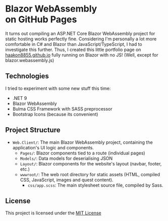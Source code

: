# Blazor WebAssembly <br> on GitHub Pages

It turns out compiling an ASP.NET Core Blazor WebAssembly project for static
hosting works perfectly fine. Considering I'm personally a lot more comfortable
in C# and Blazor than JavaScript/TypeScript, I had to investigate this further.
Thus, I created this little portfolio page on
[haakon8855.github.io](https://haakon8855.github.io) fully running on Blazor
with no JS! (Well, except for blazor.webassembly.js)

## Technologies

I tried to experiment with some new stuff this time:

- .NET 9
- Blazor WebAssembly
- Bulma CSS Framework with SASS preprocessor
- Bootstrap Icons (because its convenient)

## Project Structure

- `Web.Client/`: The main Blazor WebAssembly project, containing the
  application's UI logic and components.
  - `Pages/`: Blazor components tied to a route (individual pages)
  - `Models/`: Data models for deserialising JSON
  - `Layout/`: Blazor components for the website's layout (navbar, footer, etc.)
  - `wwwroot/`: The web root directory for static assets (HTML, compiled CSS,
    JavaScript, images and quest content).
    - `css/app.scss`: The main stylesheet source file, compiled by Sass.

## License

This project is licensed under the [MIT License](LICENSE)
